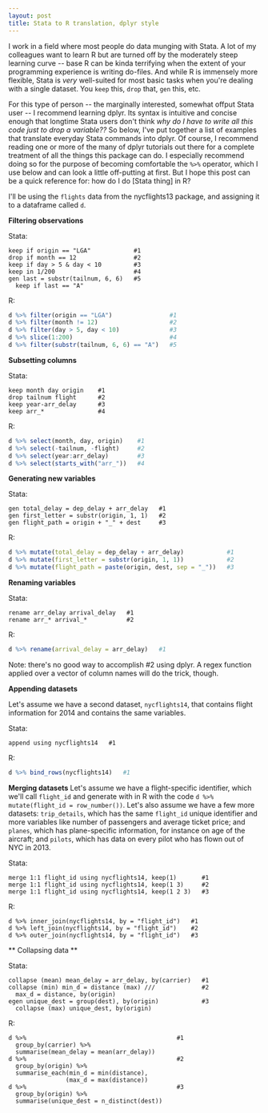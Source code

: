 ```yaml
--- 
layout: post 
title: Stata to R translation, dplyr style 
---
```


I work in a field where most people do data munging with Stata. A lot of my colleagues want to learn R but are turned off by the moderately steep learning curve -- base R can be kinda terrifying when the extent of your programming experience is writing do-files. And while R is immensely more flexible, Stata is *very* well-suited for most basic tasks when you're dealing with a single dataset. You `keep` this, `drop` that, `gen` this, etc.

For this type of person -- the marginally interested, somewhat offput Stata user -- I recommend learning dplyr. Its syntax is intuitive and concise enough that longtime Stata users don't think *why do I have to write all this code just to drop a variable??* So below, I've put together a list of examples that translate everyday Stata commands into dplyr. Of course, I recommend reading one or more of the many of dplyr tutorials out there for a complete treatment of all the things this package can do. I especially recommend doing so for the purpose of becoming comfortable the `%>%` operator, which I use below and can look a little off-putting at first. But I hope this post can be a quick reference for: how do I do [Stata thing] in R?

I'll be using the `flights` data from the nycflights13 package, and assigning it to a dataframe called `d`.

**Filtering observations**

Stata:

```
keep if origin == "LGA"            #1
drop if month == 12                #2
keep if day > 5 & day < 10         #3
keep in 1/200                      #4
gen last = substr(tailnum, 6, 6)   #5
  keep if last == "A"  
```
R:

```R
d %>% filter(origin == "LGA")                #1
d %>% filter(month != 12)                    #2
d %>% filter(day > 5, day < 10)              #3
d %>% slice(1:200)                           #4
d %>% filter(substr(tailnum, 6, 6) == "A")   #5
```

**Subsetting columns**

Stata:

```
keep month day origin    #1
drop tailnum flight      #2
keep year-arr_delay      #3
keep arr_*               #4
```

R:

```R
d %>% select(month, day, origin)    #1
d %>% select(-tailnum, -flight)     #2
d %>% select(year:arr_delay)        #3
d %>% select(starts_with("arr_"))   #4
```

**Generating new variables**

Stata:

```
gen total_delay = dep_delay + arr_delay   #1
gen first_letter = substr(origin, 1, 1)   #2
gen flight_path = origin + "_" + dest     #3
```

R:

```R
d %>% mutate(total_delay = dep_delay + arr_delay)            #1
d %>% mutate(first_letter = substr(origin, 1, 1))            #2
d %>% mutate(flight_path = paste(origin, dest, sep = "_"))   #3
```

**Renaming variables** 

Stata:

```
rename arr_delay arrival_delay   #1
rename arr_* arrival_*           #2
```

R:

```R
d %>% rename(arrival_delay = arr_delay)   #1
```

Note: there's no good way to accomplish #2 using dplyr. A regex function applied over a vector of column names will do the trick, though.

**Appending datasets**

Let's assume we have a second dataset, `nycflights14`, that contains flight information for 2014 and contains the same variables.

Stata:

```
append using nycflights14   #1
```

R:

```R
d %>% bind_rows(nycflights14)   #1
```

 **Merging datasets**
Let's assume we have a flight-specific identifier, which we'll call `flight_id` and generate with in R with the code `d %>% mutate(flight_id = row_number())`. Let's also assume we have a few more datasets: `trip_details`, which has the same `flight_id` unique identifier and more variables like number of passengers and average ticket price; and `planes`, which has plane-specific information, for instance on age of the aircraft; and `pilots`, which has data on every pilot who has flown out of NYC in 2013.

 Stata:
 
 ```
 merge 1:1 flight_id using nycflights14, keep(1)       #1
 merge 1:1 flight_id using nycflights14, keep(1 3)     #2
 merge 1:1 flight_id using nycflights14, keep(1 2 3)   #3
 ```
 
 R:
 
 ```
 d %>% inner_join(nycflights14, by = "flight_id")   #1
 d %>% left_join(nycflights14, by = "flight_id")    #2
 d %>% outer_join(nycflights14, by = "flight_id")   #3
 ```

** Collapsing data **

Stata:

```
collapse (mean) mean_delay = arr_delay, by(carrier)   #1
collapse (min) min_d = distance (max) ///             #2
  max_d = distance, by(origin)  
egen unique_dest = group(dest), by(origin)            #3
  collapse (max) unique_dest, by(origin)
```

R:

```
d %>%                                          #1
  group_by(carrier) %>%
  summarise(mean_delay = mean(arr_delay))   
d %>%                                          #2
  group_by(origin) %>%
  summarise_each(min_d = min(distance),
                (max_d = max(distance))
d %>%                                          #3
  group_by(origin) %>%
  summarise(unique_dest = n_distinct(dest))
  		        

```



